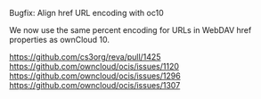 Bugfix: Align href URL encoding with oc10

We now use the same percent encoding for URLs in WebDAV href properties as ownCloud 10.

https://github.com/cs3org/reva/pull/1425
https://github.com/owncloud/ocis/issues/1120
https://github.com/owncloud/ocis/issues/1296
https://github.com/owncloud/ocis/issues/1307